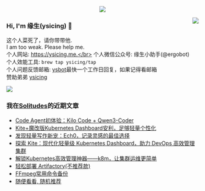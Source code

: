 <p align="center">
    <img align="center" src="https://github-profile-trophy.vercel.app/?username=ysicing&title=Star,Follower,Commit,Issue" style="max-width:100%;">
</p>

<img align="right" src="https://github-readme-stats.vercel.app/api?username=ysicing&show_icons=true&icon_color=805AD5&text_color=718096&bg_color=ffffff&hide_title=true" />


### Hi, I'm 缘生(ysicing) 👋

<!--
**ysicing/ysicing** is a ✨ _special_ ✨ repository because its `README.md` (this file) appears on your GitHub profile.

Here are some ideas to get you started:

- 🔭 I’m currently working on ...
- 🌱 I’m currently learning ...
- 👯 I’m looking to collaborate on ...
- 🤔 I’m looking for help with ...
- 💬 Ask me about ...
- 📫 How to reach me: ...
- 😄 Pronouns: ...
- ⚡ Fun fact: ...
- 🌈 I'm currently working on ... 😎
- 🐳 I’m currently learning go\k8s source code. 😅
- 🤔 I'm thinking about how to make more more money 😁.
- 💬 Ask me about `lao biao`
- 📫 How to reach me: mail [i@ysicing.me](mailto:i@ysicing.me) or blog [ysicing.me](https://ysicing.me) 
- sponsor: [ysicing](https://afdian.net/@ysicing)

-->

这个人菜死了，请你带带他.</br>
I am too weak. Please help me.</br>
个人网站: https://ysicing.me.</br>
个人微信公众号: 缘生小助手(@ergobot)</br>
个人效能工具: `brew tap ysicing/tap`</br>
个人问题反馈邮箱:  [ysbot](mailto:ysbot@12306.work)最快一个工作日回复，如果记得看邮箱</br>
赞助弟弟 [ysicing](https://sponsor.ysicing.net/)

![](https://komarev.com/ghpvc/?username=ysicing&color=green)

<!--events start -->

### 我在[Solitudes](https://ysicing.me)的近期文章

*  [Code Agent初体验：Kilo Code + Qwen3-Coder](https://blog.ysicing.net/kilo-code-qwen3-coder/v1)
*  [Kite+魔改版Kubernetes Dashboard安利，足够轻量个性化](https://blog.ysicing.net/github/kite/v1)
*  [发现轻量写作新宠：Ech0，记录灵感的最佳选择](https://blog.ysicing.net/tools/ech0/v1)
*  [探索 Kite：现代化轻量级 Kubernetes Dashboard，助力 DevOps 高效管理集群](https://blog.ysicing.net/tools/kite/v1)
*  [解锁Kubernetes高效管理神器——k8m，让集群运维更简单](https://blog.ysicing.net/tools/k8m/v1)
*  [轻松部署 Artifactory(不推荐款)](https://blog.ysicing.net/tools/artifactory/v1)
*  [FFmpeg常用命令备份](https://blog.ysicing.net/ffmpeg/v1)
*  [随便看看, 随机推荐](https://ysicing.me/random/)


<!--events end -->
